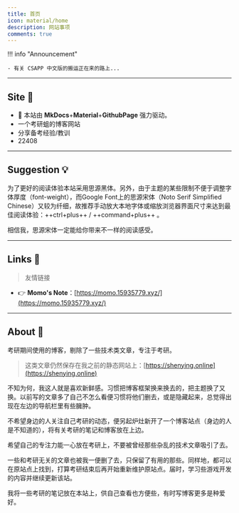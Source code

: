 ```yaml
---
title: 首页
icon: material/home
description: 网站事项
comments: true
---
```

!!! info "Announcement"

	- 有关 CSAPP 中文版的搬运正在来的路上...

---


## Site 🚩

- 🚀 本站由 **MkDocs**+**Material**+**GithubPage** 强力驱动。
- 一个考研蛆的博客网站
- 分享备考经验/教训
- 22408

---

## Suggestion 💡

为了更好的阅读体验本站采用思源黑体。另外，由于主题的某些限制不便于调整字体厚度（font-weight），而Google Font上的思源宋体（Noto Serif Simplified Chinese）又较为纤细，故推荐手动放大本地字体或缩放浏览器界面尺寸来达到最佳阅读体验：++ctrl+plus++ / ++command+plus++ 。

相信我，思源宋体一定能给你带来不一样的阅读感受。

---


## Links 🔗


> 友情链接


- 👉 **Momo's Note**：[https://momo.15935779.xyz/](https://momo.15935779.xyz/)

---


## About 🍏

考研期间使用的博客，剔除了一些技术类文章，专注于考研。

> 这类文章仍然保存在我之前的静态网站上：[https://shenying.online](https://shenying.online)

不知为何，我这人就是喜欢新鲜感。习惯把博客框架换来换去的，把主题换了又换。以前写的文章多了自己不怎么看便习惯将他们删去，或是隐藏起来，总觉得出现在左边的导航栏里有些臃肿。

不希望身边的人关注自己考研的动态，便另起炉灶新开了一个博客站点（身边的人是不知道的），将有关考研的笔记和博客放在上边。

希望自己的专注力能一心放在考研上，不要被曾经那些杂乱的技术文章吸引了去。

一些和考研无关的文章也被我一便删了去，只保留了有用的那些。同样地，都可以在原站点上找到，打算考研结束后再开始重新维护原站点。届时，学习些游戏开发的内容并继续更新该站。

我将一些考研的笔记放在本站上，供自己查看也方便些，有时写博客更多是种爱好。